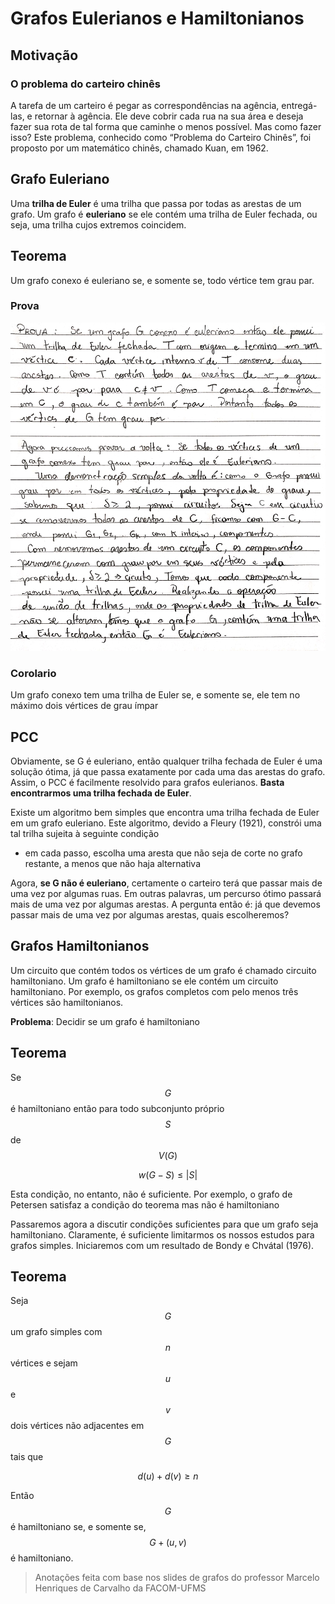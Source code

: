 # Grafos Eulerianos e Hamiltonianos

## Motivação

### O problema do carteiro chinês

A tarefa de um carteiro é pegar as correspondências na agência, entregá-las, e retornar à agência. Ele deve cobrir cada rua na sua área e deseja fazer sua rota de tal forma que caminhe o menos possível. Mas como fazer isso? Este problema, conhecido como “Problema do Carteiro Chinês”, foi proposto por um matemático chinês, chamado Kuan, em 1962.

## Grafo Euleriano

Uma **trilha de Euler** é uma trilha que passa por todas as arestas de um grafo. Um grafo é **euleriano** se ele contém uma trilha de Euler fechada, ou seja, uma trilha cujos extremos coincidem.

## Teorema

Um grafo conexo é euleriano se, e somente se, todo vértice tem grau par.

### Prova

![](../.gitbook/assets/euler.jpg)

### Corolario

Um grafo conexo tem uma trilha de Euler se, e somente se, ele tem no máximo dois vértices de grau ímpar

## PCC

Obviamente, se G é euleriano, então qualquer trilha fechada de Euler é uma solução ótima, já que passa exatamente por cada uma das arestas do grafo. Assim, o PCC é facilmente resolvido para grafos eulerianos. **Basta encontrarmos uma trilha fechada de Euler**.

Existe um algoritmo bem simples que encontra uma trilha fechada de Euler em um grafo euleriano. Este algoritmo, devido a Fleury \(1921\), constrói uma tal trilha sujeita à seguinte condição

* em cada passo, escolha uma aresta que não seja de corte no grafo restante, a menos que não haja alternativa

Agora, **se G não é euleriano**, certamente o carteiro terá que passar mais de uma vez por algumas ruas. Em outras palavras, um percurso ótimo passará mais de uma vez por algumas arestas. A pergunta então é: já que devemos passar mais de uma vez por algumas arestas, quais escolheremos?



## Grafos Hamiltonianos

Um circuito que contém todos os vértices de um grafo é chamado circuito hamiltoniano. Um grafo é hamiltoniano se ele contém um circuito hamiltoniano. Por exemplo, os grafos completos com pelo menos três vértices são hamiltonianos.

**Problema**: Decidir se um grafo é hamiltoniano

## Teorema

Se $$G$$ é hamiltoniano então para todo subconjunto próprio $$S$$ de $$V (G)$$

$$
w(G − S) ≤ |S|
$$

Esta condição, no entanto, não é suficiente. Por exemplo, o grafo de Petersen satisfaz a condição do teorema mas não é hamiltoniano

Passaremos agora a discutir condições suficientes para que um grafo seja hamiltoniano. Claramente, é suficiente limitarmos os nossos estudos para grafos simples. Iniciaremos com um resultado de Bondy e Chvátal \(1976\).

## Teorema

Seja $$G$$ um grafo simples com $$n$$ vértices e sejam $$u$$ e $$v$$ dois vértices não adjacentes em $$G$$ tais que

$$
d(u) + d(v) ≥ n
$$

Então $$G$$ é hamiltoniano se, e somente se, $$G + (u, v) $$ é hamiltoniano.

> Anotações feita com base nos slides de grafos do professor Marcelo Henriques de Carvalho da FACOM-UFMS

